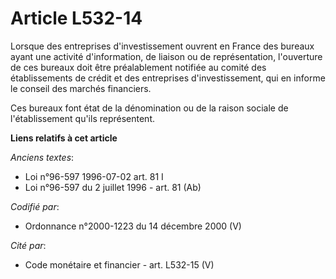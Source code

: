 # Article L532-14

Lorsque des entreprises d'investissement ouvrent en France des bureaux ayant une activité d'information, de liaison ou de
représentation, l'ouverture de ces bureaux doit être préalablement notifiée au comité des établissements de crédit et des
entreprises d'investissement, qui en informe le conseil des marchés financiers.

Ces bureaux font état de la dénomination ou de la raison sociale de l'établissement qu'ils représentent.

**Liens relatifs à cet article**

_Anciens textes_:

  - Loi n°96-597 1996-07-02 art. 81 I
  - Loi n°96-597 du 2 juillet 1996 - art. 81 (Ab)

_Codifié par_:

  - Ordonnance n°2000-1223 du 14 décembre 2000 (V)

_Cité par_:

  - Code monétaire et financier - art. L532-15 (V)
